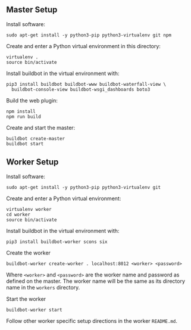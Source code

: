 ## Master Setup
Install software:

    sudo apt-get install -y python3-pip python3-virtualenv git npm

Create and enter a Python virtual environment in this directory:

    virtualenv .
    source bin/activate

Install buildbot in the virtual environment with:

    pip3 install buildbot buildbot-www buildbot-waterfall-view \
      buildbot-console-view buildbot-wsgi_dashboards boto3

Build the web plugin:

    npm install
    npm run build

Create and start the master:

    buildbot create-master
    buildbot start

## Worker Setup
Install software:

    sudo apt-get install -y python3-pip python3-virtualenv git

Create and enter a Python virtual environment:

    virtualenv worker
    cd worker
    source bin/activate

Install buildbot in the virtual environment with:

    pip3 install buildbot-worker scons six

Create the worker

    buildbot-worker create-worker . localhost:8012 <worker> <password>

Where ``<worker>`` and ``<password>`` are the worker name and password as
defined on the master.  The worker name will be the same as its directory name
in the ``workers`` directory.

Start the worker

    buildbot-worker start

Follow other worker specific setup directions in the worker ``README.md``.
